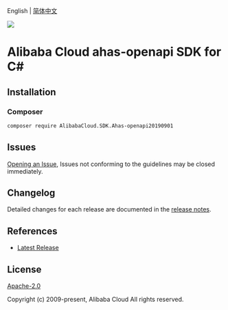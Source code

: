 English | [简体中文](README-CN.md)

![](https://aliyunsdk-pages.alicdn.com/icons/AlibabaCloud.svg)

# Alibaba Cloud ahas-openapi SDK for C#

## Installation

### Composer

```bash
composer require AlibabaCloud.SDK.Ahas-openapi20190901
```

## Issues

[Opening an Issue](https://github.com/aliyun/alibabacloud-csharp-sdk/issues/new), Issues not conforming to the guidelines may be closed immediately.

## Changelog

Detailed changes for each release are documented in the [release notes](./ChangeLog.md).

## References

* [Latest Release](https://github.com/aliyun/alibabacloud-csharp-sdk/)

## License

[Apache-2.0](http://www.apache.org/licenses/LICENSE-2.0)

Copyright (c) 2009-present, Alibaba Cloud All rights reserved.
